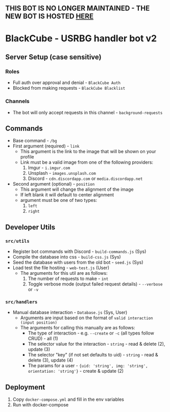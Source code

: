## THIS BOT IS NO LONGER MAINTAINED - THE NEW BOT IS HOSTED [HERE](https://github.com/p0rtL6/oxide)

# BlackCube - USRBG handler bot v2
## Server Setup (case sensitive)
### Roles
* Full auth over approval and denial - `BlackCube Auth`
* Blocked from making requests - `BlackCube Blacklist`
### Channels
* The bot will only accept requests in this channel - `background-requests`
## Commands
* Base command - `/bg`
* First argument (required) - `link`
  * This argument is the link to the image that will be shown on your profile
  * Link must be a valid image from one of the following providers:
    1. Imgur - `i.imgur.com`
    2. Unsplash - `images.unsplash.com`
    3. Discord - `cdn.discordapp.com` or `media.discordapp.net`
* Second argument (optional) - `position`
  * This argument will change the alignment of the image
  * If left blank it will default to center alignment
  * argument must be one of two types:
    1. `left`
    2. `right`
## Developer Utils
### `src/utils`
* Register bot commands with Discord - `build-commands.js` (Sys)
* Compile the database into css - `build-css.js` (Sys)
* Seed the database with users from the old bot - `seed.js` (Sys)
* Load test the file hosting - `web-test.js` (User)
  * The arguments for this util are as follows:
    1. The number of requests to make - `int`
    2. Toggle verbose mode (output failed request details) - `--verbose` or `-v`
### `src/handlers`
* Manual database interaction - `Database.js` (Sys, User)
  * Arguments are input based on the format of `valid interaction (input position)`
  * The arguments for calling this manually are as follows:
    * The type of interaction - e.g. `--create` or `-c` (all types follow CRUD) - all (1)
    * The selector value for the interaction - `string` - read & delete (2), update (3)
    * The selector "key" (if not set defaults to uid) - `string` - read & delete (3), update (4)
    * The params for a user - `{uid: 'string', img: 'string', orientation: 'string'}` - create & update (2)
## Deployment
1. Copy `docker-compose.yml` and fill in the env variables
2. Run with docker-compose
